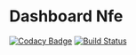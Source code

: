 # Dashboard Nfe

[![Codacy Badge](https://api.codacy.com/project/badge/Grade/73207d262b9b45a7b769308aac374cc6)](https://app.codacy.com/app/victorpb/dashboard_nfe?utm_source=github.com&utm_medium=referral&utm_content=victtorvpb/dashboard_nfe&utm_campaign=Badge_Grade_Settings)
[![Build Status](https://travis-ci.org/victtorvpb/dashboard_nfe.svg?branch=master)](https://travis-ci.org/victtorvpb/dashboard_nfe)
